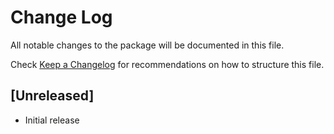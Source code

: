 # Change Log

All notable changes to the package will be documented in this file.

Check [Keep a Changelog](http://keepachangelog.com/) for recommendations on how to structure this file.

## [Unreleased]

- Initial release